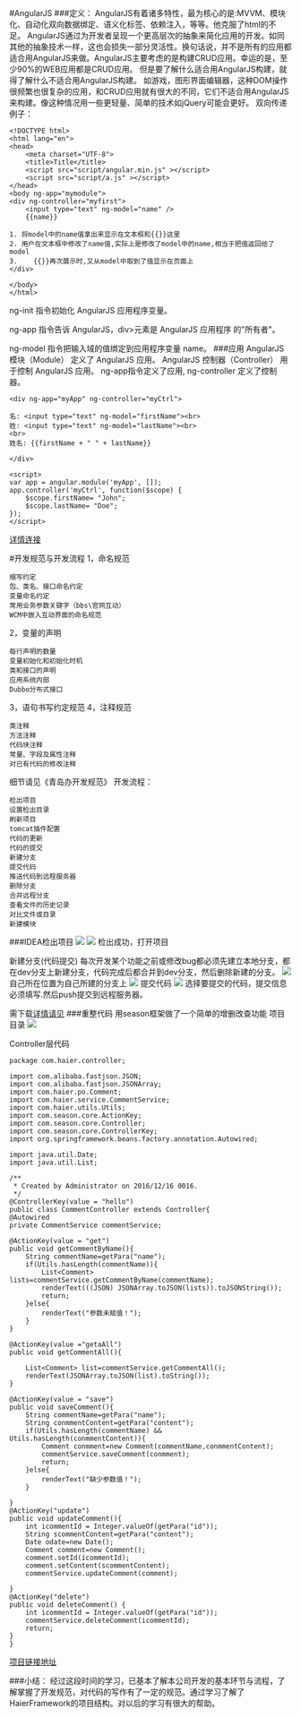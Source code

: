 #AngularJS
###定义：
	AngularJS有着诸多特性，最为核心的是:MVVM、模块化、自动化双向数据绑定、语义化标签、依赖注入，等等。他克服了html的不足。
	AngularJS通过为开发者呈现一个更高层次的抽象来简化应用的开发。如同其他的抽象技术一样，这也会损失一部分灵活性。换句话说，并不是所有的应用都适合用AngularJS来做。AngularJS主要考虑的是构建CRUD应用。幸运的是，至少90%的WEB应用都是CRUD应用。
	但是要了解什么适合用AngularJS构建，就得了解什么不适合用AngularJS构建。
	如游戏，图形界面编辑器，这种DOM操作很频繁也很复杂的应用，和CRUD应用就有很大的不同，它们不适合用AngularJS来构建。像这种情况用一些更轻量、简单的技术如jQuery可能会更好。
双向传递例子：

	<!DOCTYPE html>
	<html lang="en">
	<head>
	    <meta charset="UTF-8">
	    <title>Title</title>
	    <script src="script/angular.min.js" ></script>
	    <script src="script/a.js" ></script>
	</head>
	<body ng-app="mymodule">
	<div ng-controller="myfirst">
	    <input type="text" ng-model="name" />
	    {{name}}
	
	1. 将model中的name值拿出来显示在文本框和{{}}这里
	2. 用户在文本框中修改了name值,实际上是修改了model中的name,相当于把值返回给了model
	3.    {{}}再次展示时,又从model中取到了值显示在页面上
	</div>
	
	</body>
	</html>

ng-init 指令初始化 AngularJS 应用程序变量。

ng-app 指令告诉 AngularJS，div>元素是 AngularJS 应用程序 的"所有者"。

ng-model 指令把输入域的值绑定到应用程序变量 name。
###应用
	AngularJS 模块（Module） 定义了 AngularJS 应用。
	AngularJS 控制器（Controller） 用于控制 AngularJS 应用。
	ng-app指令定义了应用, ng-controller 定义了控制器。

	<div ng-app="myApp" ng-controller="myCtrl">
	 
	名: <input type="text" ng-model="firstName"><br>
	姓: <input type="text" ng-model="lastName"><br>
	<br>
	姓名: {{firstName + " " + lastName}}
	 
	</div>
	 
	<script>
	var app = angular.module('myApp', []);
	app.controller('myCtrl', function($scope) {
	    $scope.firstName= "John";
	    $scope.lastName= "Doe";
	});
	</script>
[详情连接](http://www.runoob.com/angularjs/angularjs-tutorial.html)

#开发规范与开发流程
1，命名规范

	缩写约定
	包、类名、接口命名约定	
	变量命名约定	
	常用业务参数关键字（bbs\官网互动）	
	WCM中嵌入互动界面的命名规范
2，变量的声明

	每行声明的数量	
	变量初始化和初始化时机	
	类和接口的声明	
	应用系统内部	
	Dubbo分布式接口
3，语句书写约定规范
4，注释规范

	类注释	
	方法注释	
	代码块注释	
	常量、字段及属性注释	
	对已有代码的修改注释
细节请见《青岛办开发规范》
开发流程：

	检出项目	
	设置检出目录	
	刷新项目	
	tomcat插件配置	
	代码的更新	
	代码的提交	
	新建分支	
	提交代码	
	推送代码到远程服务器	
	删除分支	
	合并远程分支	
	查看文件的历史记录	
	对比文件或目录	
	新建模块	

###IDEA检出项目
![](zjimg/1.png)
![](zjimg/3.png)
检出成功，打开项目

新建分支(代码提交)
每次开发某个功能之前或修改bug都必须先建立本地分支，都在dev分支上新建分支，代码完成后都合并到dev分支，然后删除新建的分支。
![](zjimg/4.png)
自己所在位置为自己所建的分支上
![](zjimg/5.png)
提交代码
![](zjimg/6.png)
选择要提交的代码，提交信息必须填写.然后push提交到远程服务器。

需下载[详情请见](https://github.com/tinghuaxiaobai/sss/blob/master/kaifa/开发流程.docx)
###重整代码
用season框架做了一个简单的增删改查功能
项目目录
![](zjimg/7.png)

Controller层代码

	package com.haier.controller;
	
	import com.alibaba.fastjson.JSON;
	import com.alibaba.fastjson.JSONArray;
	import com.haier.po.Comment;
	import com.haier.service.CommentService;
	import com.haier.utils.Utils;
	import com.season.core.ActionKey;
	import com.season.core.Controller;
	import com.season.core.ControllerKey;
	import org.springframework.beans.factory.annotation.Autowired;
	
	import java.util.Date;
	import java.util.List;
	
	/**
	 * Created by Administrator on 2016/12/16 0016.
	 */
	@ControllerKey(value = "hello")
	public class CommentController extends Controller{
    @Autowired
    private CommentService commentService;

    @ActionKey(value = "get")
    public void getCommentByName(){
        String commentName=getPara("name");
        if(Utils.hasLength(commentName)){
            List<Comment> lists=commentService.getCommentByName(commentName);
            renderText(((JSON) JSONArray.toJSON(lists)).toJSONString());
            return;
        }else{
            renderText("参数未赋值！");
        }
    }

    @ActionKey(value ="getaAll")
    public void getCommentAll(){

        List<Comment> list=commentService.getCommentAll();
        renderText(JSONArray.toJSON(list).toString());
    }

    @ActionKey(value = "save")
    public void saveComment(){
        String commentName=getPara("name");
        String conmmentContent=getPara("content");
        if(Utils.hasLength(commentName) && Utils.hasLength(conmmentContent)){
            Comment conmment=new Comment(commentName,conmmentContent);
            commentService.saveComment(conmment);
            return;
        }else{
            renderText("缺少参数值！");
        }

    }
    @ActionKey("update")
    public void updateComment(){
        int icommentId = Integer.valueOf(getPara("id"));
        String scommentContent=getPara("content");
        Date odate=new Date();
        Comment comment=new Comment();
        comment.setId(icommentId);
        comment.setContent(scommentContent);
        commentService.updateComment(comment);

    }
    @ActionKey("delete")
    public void deleteComment() {
        int icommentId = Integer.valueOf(getPara("id"));
        commentService.deleteComment(icommentId);
        return;
    }
	}
[项目链接地址](https://github.com/tinghuaxiaobai/TRSstudy/tree/master/NewsTrs)



###小结：
经过这段时间的学习，已基本了解本公司开发的基本环节与流程，了解掌握了开发规范，对代码的写作有了一定的规范。通过学习了解了HaierFramework的项目结构。对以后的学习有很大的帮助。
